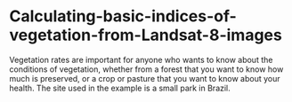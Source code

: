# Calculating-basic-indices-of-vegetation-from-Landsat-8-images
Vegetation rates are important for anyone who wants to know about the conditions of vegetation, whether from a forest that you want to know how much is preserved, or a crop or pasture that you want to know about your health. The site used in the example is a small park in Brazil.
